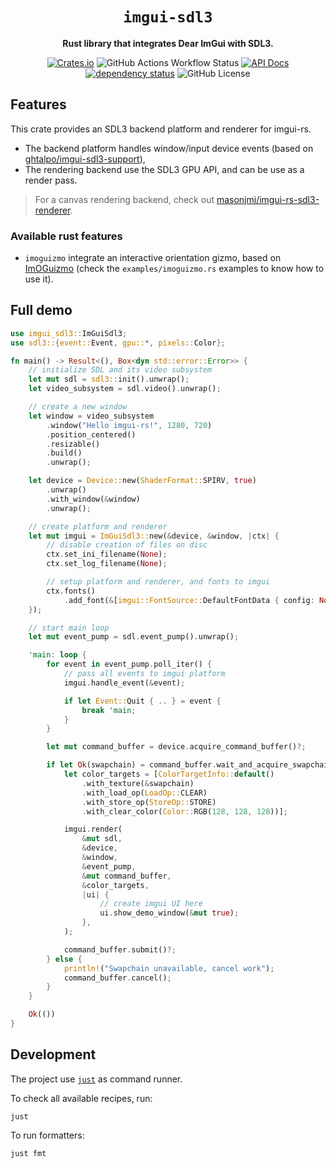 <div align="center">

# `imgui-sdl3`

**Rust library that integrates Dear ImGui with SDL3.**

[![Crates.io](https://img.shields.io/crates/v/imgui-sdl3.svg)](https://crates.io/crates/imgui-sdl3)
![GitHub Actions Workflow Status](https://img.shields.io/github/actions/workflow/status/florianvazelle/imgui-sdl3/nix.yml)
[![API Docs](https://docs.rs/imgui-sdl3/badge.svg)](https://docs.rs/imgui-sdl3)
[![dependency status](https://deps.rs/repo/github/florianvazelle/imgui-sdl3/status.svg)](https://deps.rs/repo/github/florianvazelle/imgui-sdl3)
![GitHub License](https://img.shields.io/github/license/florianvazelle/imgui-sdl3)

</div>

## Features

This crate provides an SDL3 backend platform and renderer for imgui-rs.

- The backend platform handles window/input device events (based on [ghtalpo/imgui-sdl3-support](https://github.com/ghtalpo/imgui-sdl3-support)),
- The rendering backend use the SDL3 GPU API, and can be use as a render pass.

> For a canvas rendering backend, check out [masonjmj/imgui-rs-sdl3-renderer](https://github.com/masonjmj/imgui-rs-sdl3-renderer).

### Available rust features

- `imoguizmo` integrate an interactive orientation gizmo, based on [ImOGuizmo](https://github.com/fknfilewalker/imoguizmo) (check the `examples/imoguizmo.rs` examples to know how to use it).

## Full demo

```rust
use imgui_sdl3::ImGuiSdl3;
use sdl3::{event::Event, gpu::*, pixels::Color};

fn main() -> Result<(), Box<dyn std::error::Error>> {
    // initialize SDL and its video subsystem
    let mut sdl = sdl3::init().unwrap();
    let video_subsystem = sdl.video().unwrap();

    // create a new window
    let window = video_subsystem
        .window("Hello imgui-rs!", 1280, 720)
        .position_centered()
        .resizable()
        .build()
        .unwrap();

    let device = Device::new(ShaderFormat::SPIRV, true)
        .unwrap()
        .with_window(&window)
        .unwrap();

    // create platform and renderer
    let mut imgui = ImGuiSdl3::new(&device, &window, |ctx| {
        // disable creation of files on disc
        ctx.set_ini_filename(None);
        ctx.set_log_filename(None);

        // setup platform and renderer, and fonts to imgui
        ctx.fonts()
            .add_font(&[imgui::FontSource::DefaultFontData { config: None }]);
    });

    // start main loop
    let mut event_pump = sdl.event_pump().unwrap();

    'main: loop {
        for event in event_pump.poll_iter() {
            // pass all events to imgui platform
            imgui.handle_event(&event);

            if let Event::Quit { .. } = event {
                break 'main;
            }
        }

        let mut command_buffer = device.acquire_command_buffer()?;

        if let Ok(swapchain) = command_buffer.wait_and_acquire_swapchain_texture(&window) {
            let color_targets = [ColorTargetInfo::default()
                .with_texture(&swapchain)
                .with_load_op(LoadOp::CLEAR)
                .with_store_op(StoreOp::STORE)
                .with_clear_color(Color::RGB(128, 128, 128))];

            imgui.render(
                &mut sdl,
                &device,
                &window,
                &event_pump,
                &mut command_buffer,
                &color_targets,
                |ui| {
                    // create imgui UI here
                    ui.show_demo_window(&mut true);
                },
            );

            command_buffer.submit()?;
        } else {
            println!("Swapchain unavailable, cancel work");
            command_buffer.cancel();
        }
    }

    Ok(())
}
```

## Development

The project use [`just`](https://just.systems/man/en/) as command runner.

To check all available recipes, run:
```
just
```

To run formatters:
```
just fmt
```
